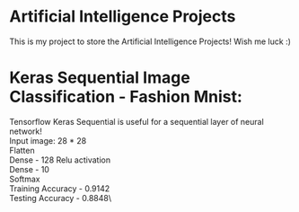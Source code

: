 # Artificial Intelligence Projects
This is my project to store the Artificial Intelligence Projects! Wish me luck :)

# Keras Sequential Image Classification - Fashion Mnist:
  Tensorflow Keras Sequential is useful for a sequential layer of neural network! \
      Input image: 28 * 28\
      Flatten\
      Dense - 128 Relu activation \
      Dense - 10\
      Softmax\
   Training Accuracy - 0.9142\
   Testing Accuracy - 0.8848\
